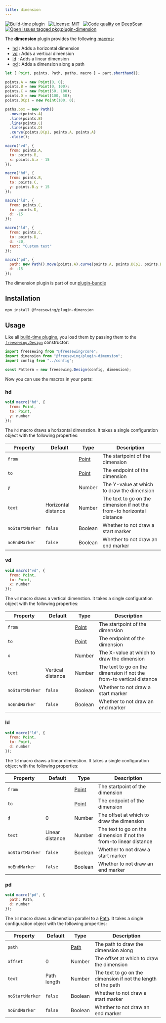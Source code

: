 ```yaml
---
title: dimension
---
```


[![Build-time plugin](https://img.shields.io/badge/Type-build--time-purple.svg)](/plugins) &nbsp; [![License: MIT](https://img.shields.io/npm/l/@freesewing/plugin-dimension.svg?label=License)](https://www.npmjs.com/package/@freesewing/plugin-dimension) &nbsp; [![Code quality on DeepScan](https://deepscan.io/api/teams/2114/projects/2993/branches/23256/badge/grade.svg)](https://deepscan.io/dashboard#view=project&tid=2114&pid=2993&bid=23256) &nbsp; [![Open issues tagged pkg:plugin-dimension](https://img.shields.io/github/issues/freesewing/freesewing/pkg:plugin-dimension.svg?label=Issues)](https://github.com/freesewing/freesewing/issues?q=is%3Aissue+is%3Aopen+label%3Apkg%3Aplugin-dimension)

The **dimension** plugin provides the following [macros](/plugins#macros):

 - [hd](#hd) : Adds a horizontal dimension
 - [vd](#vd) : Adds a vertical dimension
 - [ld](#ld) : Adds a linear dimension
 - [pd](#pd) : Adds a dimension along a path

<Example part="plugin_dimension" caption="An example of the different dimensinon macros" design={false} />

```js
let { Point, points, Path, paths, macro } = part.shorthand();

points.A = new Point(0, 0);
points.B = new Point(0, 100);
points.C = new Point(50, 100);
points.D = new Point(100, 50);
points.DCp1 = new Point(100, 0);

paths.box = new Path()
  .move(points.A)
  .line(points.B)
  .line(points.C)
  .line(points.D)
  .curve(points.DCp1, points.A, points.A)
  .close();

macro("vd", {
  from: points.A,
  to: points.B,
  x: points.A.x - 15
});

macro("hd", {
  from: points.B,
  to: points.C,
  y: points.B.y + 15
});

macro("ld", {
  from: points.C,
  to: points.D,
  d: -15
});

macro("ld", {
  from: points.C,
  to: points.D,
  d: -30,
  text: "Custom text"
});

macro("pd", {
  path: new Path().move(points.A).curve(points.A, points.DCp1, points.D),
  d: -15
});
```

<Tip>

The dimension plugin is part of our [plugin-bundle](/reference/plugins/bundle)

</Tip>

## Installation

```bash
npm install @freesewing/plugin-dimension
```

## Usage

Like all [build-time plugins](/guides/plugins/#build-time-plugins), you load them by passing them to the [`freesewing.Design`](/reference/api#design) constructor:

```js
import freesewing from "@freesewing/core";
import dimension from "@freesewing/plugin-dimension";
import config from "../config";

const Pattern = new freesewing.Design(config, dimension);
```

Now you can use the macros in your parts:

### hd

```js
void macro("hd", {
  from: Point,
  to: Point,
  y: number
});
```

The `hd` macro draws a horizontal dimenstion. It takes a single configuration object with the following properties:

| Property        | Default             | Type                          | Description                                                            |
| --------------- | ------------------- | ----------------------------- | ---------------------------------------------------------------------- |
| `from`          |                     | [Point](/reference/api/point) | The startpoint of the dimension                                        |
| `to`            |                     | [Point](/reference/api/point) | The endpoint of the dimension                                          |
| `y`             |                     | Number                        | The Y-value at which to draw the dimension                             |
| `text`          | Horizontal distance | Number                        | The text to go on the dimension if not the from-to horizontal distance |
| `noStartMarker` | `false`             | Boolean                       | Whether to not draw a start marker                                     |
| `noEndMarker`   | `false`             | Boolean                       | Whether to not draw an end marker                                      |

### vd

```js
void macro("vd", {
  from: Point,
  to: Point,
  x: number
});
```

The `vd` macro draws a vertical dimenstion. It takes a single configuration object with the following properties:

| Property        | Default           | Type                          | Description                                                          |
| --------------- | ----------------- | ----------------------------- | -------------------------------------------------------------------- |
| `from`          |                   | [Point](/reference/api/point) | The startpoint of the dimension                                      |
| `to`            |                   | [Point](/reference/api/point) | The endpoint of the dimension                                        |
| `x`             |                   | Number                        | The X-value at which to draw the dimension                           |
| `text`          | Vertical distance | Number                        | The text to go on the dimension if not the from-to vertical distance |
| `noStartMarker` | `false`           | Boolean                       | Whether to not draw a start marker                                   |
| `noEndMarker`   | `false`           | Boolean                       | Whether to not draw an end marker                                    |

### ld

```js
void macro("ld", {
  from: Point,
  to: Point,
  d: number
});
```

The `ld` macro draws a linear dimenstion. It takes a single configuration object with the following properties:

| Property        | Default         | Type                          | Description                                                        |
| --------------- | --------------- | ----------------------------- | ------------------------------------------------------------------ |
| `from`          |                 | [Point](/reference/api/point) | The startpoint of the dimension                                    |
| `to`            |                 | [Point](/reference/api/point) | The endpoint of the dimension                                      |
| `d`             | 0               | Number                        | The offset at which to draw the dimension                          |
| `text`          | Linear distance | Number                        | The text to go on the dimension if not the from-to linear distance |
| `noStartMarker` | `false`         | Boolean                       | Whether to not draw a start marker                                 |
| `noEndMarker`   | `false`         | Boolean                       | Whether to not draw an end marker                                  |

### pd

```js
void macro("pd", {
  path: Path,
  d: number
});
```

The `ld` macro draws a dimenstion parallel to a [Path](/reference/api/path). It takes a single configuration object with the following properties:

| Property        | Default     | Type                        | Description                                                   |
| --------------- | ----------- | --------------------------- | ------------------------------------------------------------- |
| `path`          |             | [Path](/reference/api/path) | The path to draw the dimension along                          |
| `offset`        | 0           | Number                      | The offset at which to draw the dimension                     |
| `text`          | Path length | Number                      | The text to go on the dimension if not the length of the path |
| `noStartMarker` | `false`     | Boolean                     | Whether to not draw a start marker                            |
| `noEndMarker`   | `false`     | Boolean                     | Whether to not draw an end marker                             |

